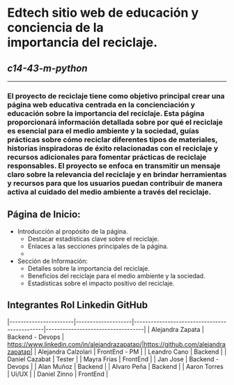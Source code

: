 # Edtech sitio web de educación y conciencia de la importancia del reciclaje.

## *c14-43-m-python*
---
### El proyecto de reciclaje tiene como objetivo principal crear una página web educativa centrada en la concienciación y educación sobre la importancia del reciclaje. Esta página proporcionará información detallada sobre por qué el reciclaje es esencial para el medio ambiente y la sociedad, guías prácticas sobre cómo reciclar diferentes tipos de materiales, historias inspiradoras de éxito relacionadas con el reciclaje y recursos adicionales para fomentar prácticas de reciclaje responsables. El proyecto se enfoca en transmitir un mensaje claro sobre la relevancia del reciclaje y en brindar herramientas y recursos para que los usuarios puedan contribuir de manera activa al cuidado del medio ambiente a través del reciclaje.

## Página de Inicio:

* Introducción al propósito de la página.
  * Destacar estadísticas clave sobre el reciclaje.
  * Enlaces a las secciones principales de la página.
  * 
* Sección de Información:
  * Detalles sobre la importancia del reciclaje.
  * Beneficios del reciclaje para el medio ambiente y la sociedad.
  * Estadísticas sobre el impacto positivo del reciclaje.

##    Integrantes                Rol                             Linkedin                                    GitHub
|-----------------------|--------------------|----------------------------------------------|-----------------------------------|
|  Alejandra Zapata     |   Backend - Devops | https://www.linkedin.com/in/alejandrazapatap/|https://github.com/alejandrazapatap|
|  Alejandra Calzolari  |   FrontEnd - PM    |
|  Leandro Cano         |   Backend          |
|  Daniel Cazabat       |   Tester           |
|  Mayra Frias          |   FrontEnd         |
|  Jan Jose             |   Backend - Devops |
|  Alan Muñoz           |   Backend          |
|  Alvaro Peña          |   Backend          |
|  Aaron Torres         |   Ui/UX            |
|  Daniel Zinno         |   FrontEnd         |
